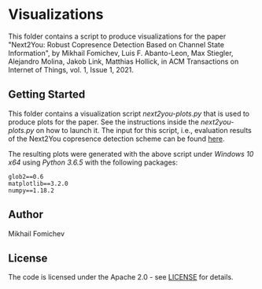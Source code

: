 # Visualizations

This folder contains a script to produce visualizations for the paper "Next2You: Robust Copresence Detection Based on Channel State Information", by Mikhail Fomichev, Luis F. Abanto-Leon, Max Stiegler, Alejandro Molina, Jakob Link, Matthias Hollick, in ACM Transactions on Internet of Things, vol. 1, Issue 1, 2021.

## Getting Started

This folder contains a visualization script *next2you-plots.py* that is used to produce plots for the paper. See the instructions inside the *next2you-plots.py* on how to launch it. The input for this script, i.e., evaluation results of the Next2You copresence detection scheme can be found [here](https://doi.org/10.5281/zenodo.5592823). 

The resulting plots were generated with the above script under *Windows 10 x64* using *Python 3.6.5* with the following packages:

```
glob2==0.6
matplotlib==3.2.0
numpy==1.18.2
```

## Author

Mikhail Fomichev


## License

The code is licensed under the Apache 2.0 - see [LICENSE](https://github.com/seemoo-lab/next2you/blob/main/LICENSE) for details.

